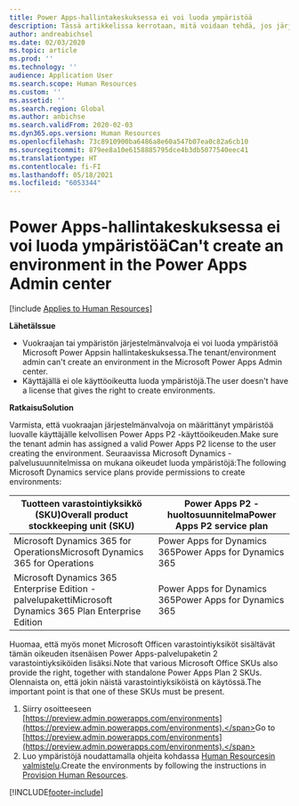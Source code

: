 ```yaml
---
title: Power Apps-hallintakeskuksessa ei voi luoda ympäristöä
description: Tässä artikkelissa kerrotaan, mitä voidaan tehdä, jos järjestelmänvalvoja ei voi luoda ympäristöä Microsoft Power Appsin hallintakeskuksessa.
author: andreabichsel
ms.date: 02/03/2020
ms.topic: article
ms.prod: ''
ms.technology: ''
audience: Application User
ms.search.scope: Human Resources
ms.custom: ''
ms.assetid: ''
ms.search.region: Global
ms.author: anbichse
ms.search.validFrom: 2020-02-03
ms.dyn365.ops.version: Human Resources
ms.openlocfilehash: 73c8910900ba6486a8e60a547b07ea0c82a6cb10
ms.sourcegitcommit: 879ee8a10e6158885795dce4b3db5077540eec41
ms.translationtype: HT
ms.contentlocale: fi-FI
ms.lasthandoff: 05/18/2021
ms.locfileid: "6053344"
---
```

# <a name="cant-create-an-environment-in-the-power-apps-admin-center"></a><span data-ttu-id="44bda-103">Power Apps-hallintakeskuksessa ei voi luoda ympäristöä</span><span class="sxs-lookup"><span data-stu-id="44bda-103">Can't create an environment in the Power Apps Admin center</span></span>

[!include [Applies to Human Resources](../includes/applies-to-hr.md)]

<span data-ttu-id="44bda-104">**Lähetä**</span><span class="sxs-lookup"><span data-stu-id="44bda-104">**Issue**</span></span>

- <span data-ttu-id="44bda-105">Vuokraajan tai ympäristön järjestelmänvalvoja ei voi luoda ympäristöä Microsoft Power Appsin hallintakeskuksessa.</span><span class="sxs-lookup"><span data-stu-id="44bda-105">The tenant/environment admin can't create an environment in the Microsoft Power Apps Admin center.</span></span>
- <span data-ttu-id="44bda-106">Käyttäjällä ei ole käyttöoikeutta luoda ympäristöjä.</span><span class="sxs-lookup"><span data-stu-id="44bda-106">The user doesn't have a license that gives the right to create environments.</span></span>

<span data-ttu-id="44bda-107">**Ratkaisu**</span><span class="sxs-lookup"><span data-stu-id="44bda-107">**Solution**</span></span>

<span data-ttu-id="44bda-108">Varmista, että vuokraajan järjestelmänvalvoja on määrittänyt ympäristöä luovalle käyttäjälle kelvollisen Power Apps P2 -käyttöoikeuden.</span><span class="sxs-lookup"><span data-stu-id="44bda-108">Make sure the tenant admin has assigned a valid Power Apps P2 license to the user creating the environment.</span></span> <span data-ttu-id="44bda-109">Seuraavissa Microsoft Dynamics -palvelusuunnitelmissa on mukana oikeudet luoda ympäristöjä:</span><span class="sxs-lookup"><span data-stu-id="44bda-109">The following Microsoft Dynamics service plans provide permissions to create environments:</span></span>

| <span data-ttu-id="44bda-110">Tuotteen varastointiyksikkö (SKU)</span><span class="sxs-lookup"><span data-stu-id="44bda-110">Overall product stockkeeping unit (SKU)</span></span>       | <span data-ttu-id="44bda-111">Power Apps P2 -huoltosuunnitelma</span><span class="sxs-lookup"><span data-stu-id="44bda-111">Power Apps P2 service plan</span></span>  |
|------------------------------------------------|----------------------------|
| <span data-ttu-id="44bda-112">Microsoft Dynamics 365 for Operations</span><span class="sxs-lookup"><span data-stu-id="44bda-112">Microsoft Dynamics 365 for Operations</span></span>          | <span data-ttu-id="44bda-113">Power Apps for Dynamics 365</span><span class="sxs-lookup"><span data-stu-id="44bda-113">Power Apps for Dynamics 365</span></span> |
| <span data-ttu-id="44bda-114">Microsoft Dynamics 365 Enterprise Edition -palvelupaketti</span><span class="sxs-lookup"><span data-stu-id="44bda-114">Microsoft Dynamics 365 Plan Enterprise Edition</span></span> | <span data-ttu-id="44bda-115">Power Apps for Dynamics 365</span><span class="sxs-lookup"><span data-stu-id="44bda-115">Power Apps for Dynamics 365</span></span> |

<span data-ttu-id="44bda-116">Huomaa, että myös monet Microsoft Officen varastointiyksiköt sisältävät tämän oikeuden itsenäisen Power Apps-palvelupaketin 2 varastointiyksiköiden lisäksi.</span><span class="sxs-lookup"><span data-stu-id="44bda-116">Note that various Microsoft Office SKUs also provide the right, together with standalone Power Apps Plan 2 SKUs.</span></span> <span data-ttu-id="44bda-117">Olennaista on, että jokin näistä varastointiyksiköistä on käytössä.</span><span class="sxs-lookup"><span data-stu-id="44bda-117">The important point is that one of these SKUs must be present.</span></span>

1. <span data-ttu-id="44bda-118">Siirry osoitteeseen [https://preview.admin.powerapps.com/environments](https://preview.admin.powerapps.com/environments).</span><span class="sxs-lookup"><span data-stu-id="44bda-118">Go to [https://preview.admin.powerapps.com/environments](https://preview.admin.powerapps.com/environments).</span></span>
2. <span data-ttu-id="44bda-119">Luo ympäristöjä noudattamalla ohjeita kohdassa [Human Resourcesin valmistelu](/dynamics365/unified-operations/talent/provisioning-talent).</span><span class="sxs-lookup"><span data-stu-id="44bda-119">Create the environments by following the instructions in [Provision Human Resources](/dynamics365/unified-operations/talent/provisioning-talent).</span></span>


[!INCLUDE[footer-include](../includes/footer-banner.md)]